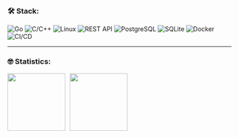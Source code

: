 ### &#128736; Stack:

![Go](https://img.shields.io/badge/go-%238DD6F9.svg?style=for-the-badge&logo=go&logoColor=white)
![C/C++](https://img.shields.io/badge/C/C++-%23404d59.svg?style=for-the-badge)
![Linux](https://img.shields.io/badge/Linux-%23007ACC.svg?style=for-the-badge&logo=linux&logoColor=white)
![REST API](https://img.shields.io/badge/REST%20API-%23266999.svg?style=for-the-badge)
![PostgreSQL](https://img.shields.io/badge/PostgreSQL-%2300758F.svg?style=for-the-badge&logo=PostgreSQL&logoColor=white)
![SQLite](https://img.shields.io/badge/SQLite-%2300758F.svg?style=for-the-badge&logo=sqlite&logoColor=white)
![Docker](https://img.shields.io/badge/Docker-%23007ACC.svg?style=for-the-badge&logo=docker&logoColor=white)
![CI/CD](https://img.shields.io/badge/CI/CD-%2343853D.svg?style=for-the-badge)

---

### &#129299; Statistics:

<!-- [![Codewarrior Profile Badges](https://www.codewars.com/users/Fokin07/badges/large)](https://www.codewars.com/users/Fokin07) -->
<div>
<a href="https://github-readme-stats.vercel.app/api?username=timuritodev&hide=contribs&show_icons=true">
  <img  align="left" height="130" style="margin-right: 10px" src="https://github-readme-stats.vercel.app/api?username=Fokin07&hide=contribs&show_icons=true" />
</a>
<a href="https://github-readme-stats.vercel.app/api/top-langs/?username=Fokin07&layout=compact">
  <img align="left" height="130" src="https://github-readme-stats.vercel.app/api/top-langs/?username=Fokin07&layout=compact" />
</a>
</div>
